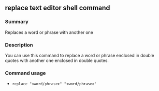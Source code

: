 ## replace text editor shell command

### Summary

Replaces a word or phrase with another one

### Description

You can use this command to replace a word or phrase enclosed in double quotes with another one enclosed in double quotes.

### Command usage

* `replace "<word/phrase>" "<word/phrase>"`